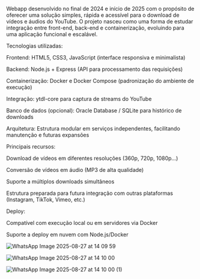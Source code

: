 Webapp desenvolvido no final de 2024 e início de 2025 com o propósito de oferecer uma solução simples, rápida e acessível para o download de vídeos e áudios do YouTube. O projeto nasceu como uma forma de estudar integração entre front-end, back-end e containerização, evoluindo para uma aplicação funcional e escalável.

Tecnologias utilizadas:

Frontend: HTML5, CSS3, JavaScript (interface responsiva e minimalista)

Backend: Node.js + Express (API para processamento das requisições)

Containerização: Docker e Docker Compose (padronização do ambiente de execução)

Integração: ytdl-core para captura de streams do YouTube

Banco de dados (opcional): Oracle Database / SQLite para histórico de downloads

Arquitetura: Estrutura modular em serviços independentes, facilitando manutenção e futuras expansões

Principais recursos:

Download de vídeos em diferentes resoluções (360p, 720p, 1080p…)

Conversão de vídeos em áudio (MP3 de alta qualidade)

Suporte a múltiplos downloads simultâneos

Estrutura preparada para futura integração com outras plataformas (Instagram, TikTok, Vimeo, etc.)

Deploy:

Compatível com execução local ou em servidores via Docker

Suporte a deploy em nuvem com Node.js/Docker

![WhatsApp Image 2025-08-27 at 14 09 59](https://github.com/user-attachments/assets/789edcab-baf0-4aea-8443-2a1c12d3550a)

![WhatsApp Image 2025-08-27 at 14 10 00](https://github.com/user-attachments/assets/404f0414-770d-4b22-b4f5-cbaa72432a33)

![WhatsApp Image 2025-08-27 at 14 10 00 (1)](https://github.com/user-attachments/assets/c7733c5a-962a-4ea2-9558-2320e495fadd)
